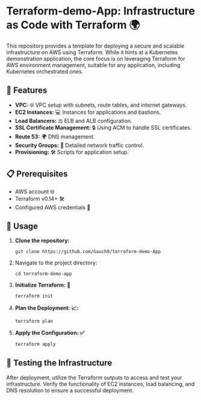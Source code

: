 # Terraform-demo-App: Infrastructure as Code with Terraform 🌍

This repository provides a template for deploying a secure and scalable infrastructure on AWS using Terraform. While it hints at a Kubernetes demonstration application, the core focus is on leveraging Terraform for AWS environment management, suitable for any application, including Kubernetes orchestrated ones.

## 🌟 Features

- **VPC:** 🌐 VPC setup with subnets, route tables, and internet gateways.
- **EC2 Instances:** 💻 Instances for applications and bastions.
- **Load Balancers:** ⚖️ ELB and ALB configuration.
- **SSL Certificate Management:** 🔒 Using ACM to handle SSL certificates.
- **Route 53:** 🌍 DNS management.
- **Security Groups:** 🔑 Detailed network traffic control.
- **Provisioning:** 🛠️ Scripts for application setup.

## 📋 Prerequisites

- AWS account 🌐
- Terraform v0.14+ 🛠️
- Configured AWS credentials 🔐

## 🚀 Usage

1. **Clone the repository:**
   ```shell
   git clone https://github.com/Gauch0/terraform-demo-App
   ```

2. Navigate to the project directory:
   ```shell
   cd terraform-demo-app
   ```

3. **Initialize Terraform:** 🌱
   ```bash
   terraform init
   ```
4. **Plan the Deployment: 📈:**
   ```bash
   terraform plan
   ```
5. **Apply the Configuration: ✅**
   ```bash
   terraform apply

## 🧪 Testing the Infrastructure
After deployment, utilize the Terraform outputs to access and test your infrastructure. Verify the functionality of EC2 instances, load balancing, and DNS resolution to ensure a successful deployment.
